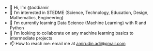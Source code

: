 - 👋 Hi, I’m @addiamir
- 👀 I’m interested in STEDME (Science, Technology, Education, Design, Mathematics, Engineering)
- 🌱 I’m currently learning Data Science (Machine Learning) with R and Python
- 💞️ I’m looking to collaborate on any machine learning basics to intermediate projects
- 📫 How to reach me: email me at amirudin.adi@gmail.com

<!---
addiamir/addiamir is a ✨ special ✨ repository because its `README.md` (this file) appears on your GitHub profile.
You can click the Preview link to take a look at your changes.
--->
